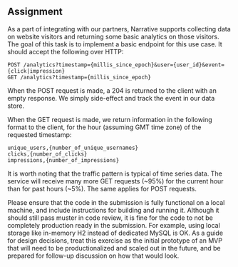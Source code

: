 ## Assignment

As a part of integrating with our partners, Narrative supports collecting data on website visitors and returning some
basic analytics on those visitors. The goal of this task is to implement a basic endpoint for this use case. It should
accept the following over HTTP:

```
POST /analytics?timestamp={millis_since_epoch}&user={user_id}&event={click|impression}
GET /analytics?timestamp={millis_since_epoch}
```

When the POST request is made, a 204 is returned to the client with an empty response. We simply side-effect and track
the event in our data store.

When the GET request is made, we return information in the following format to the client, for the hour (assuming GMT
time zone) of the requested timestamp:

```
unique_users,{number_of_unique_usernames}
clicks,{number_of_clicks}
impressions,{number_of_impressions}
```

It is worth noting that the traffic pattern is typical of time series data. The service will receive many more GET
requests (~95%) for the current hour than for past hours (~5%). The same applies for POST requests.

Please ensure that the code in the submission is fully functional on a local machine, and include instructions for
building and running it. Although it should still pass muster in code review, it is fine for the code to not be
completely production ready in the submission. For example, using local storage like in-memory H2 instead of dedicated
MySQL is OK. As a guide for design decisions, treat this exercise as the initial prototype of an MVP that will need to
be productionalized and scaled out in the future, and be prepared for follow-up discussion on how that would look.
